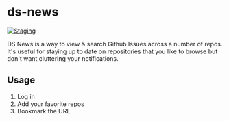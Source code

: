 # ds-news

[![Staging](https://github.com/alukach/ds-news/actions/workflows/frontend-build-deploy.yaml/badge.svg?branch=main)](https://github.com/alukach/ds-news/actions?query=branch%main)

DS News is a way to view & search Github Issues across a number of repos.  It's useful for staying up to date on repositories that you like to browse but don't want cluttering your notifications.  

## Usage

1. Log in
2. Add your favorite repos
3. Bookmark the URL
